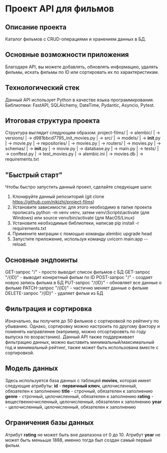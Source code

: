 # Проект API для фильмов
## Описание проекта
Каталог фильмов с CRUD-операциями и хранением данных в БД.
## Основные возможности приложения
Благодаря API, вы можете добавлять, обновлять информацию, удалять фильмы, искать фильмы по ID или сортировать их по характеристикам.
## Технологический стек
Данный API использует Python в качестве языка программирования. Библиотеки: FastAPI, SQLAlchemy, DateTime, Pydantic, Asyncio, Pytest.
## Итоговая структура проекта
Структура выглядит следующим образом:
project-films/
| → alembic/
|   → versions/
|     → d981bbcd7795_init_movies.py
| → src/
|   → models/
|     → __init__.py
|     → movie.py
|   → repositories/
|     → movies.py
|   → routers/
|     → movies.py
|   → schemas/
|     → __init__.py
|     → movie.py
|   → database.py
|   → main.py
| → tests/
|   → conftest.py
|   → test_movies.py
| → alembic.ini
| → movies.db
| → requirements.txt
## "Быстрый старт"
Чтобы быстро запустить данный проект, сделайте следующие шаги:
1. Клонируйте данный репозиторий (git clone https://github.com/nikizhi/project-films)
2. Установите зависимости: для этого необходимо в папке проекта прописать python -m venv venv, затем venv\Scripts\activate (для Windows) или source venv/bin/activate (для MacOS/Linux)
3. Установите необходимые библиотеки, написав pip install -r requirements.txt
4. Примените миграции с помощью команды alembic upgrade head
5. Запустите приложение, используя команду uvicorn main:app --reload.
## Основные эндпоинты
GET-запрос "/" - просто выводит список фильмов с БД
GET-запрос "/{ID}" - выводит конкретный фильм по ID
POST-запрос "/" - создает новую запись фильма в БД
PUT-запрос "/{ID}" - обновляет все данные о фильме
PATCH-запрос "/{ID}" - частично меняет данные о фильме
DELETE-запрос "/{ID}" - удаляет фильм из БД
## Фильтрация и сортировка
Изначально, вы получите до 50 фильмов с сортировкой по рейтингу по убыванию. Однако, сортировку можно настроить по другому фактору и поменять направление (например, можно отсортироввть по году выпуска по возрастанию).
Данный API также поддерживает фильтрацию данных, можно выставить минимальный/максимальный год и минимальный рейтинг, также может быть использована вместе с сортировкой.
## Модель данных
Здесь используется база данных с таблицей **movies**, которая имеет следующие атрибуты:
**id** - **первичный ключ**, целочисленный, обязателен к заполнению
**title** - строчный, обязателен к заполнению
**genre** - строчный, целочисленный, обязателен к заполнению
**rating** - вещественночисленный, целочисленный, обязателен к заполнению
**year** - целочисленный, целочисленный, обязателен к заполнению
## Ограничения базы данных
Атрибут **rating** не может быть вне диапазона от 0 до 10.
Атрибут **year** не может быть менььше 1888, именно тогда был создан самый первый фильм.

